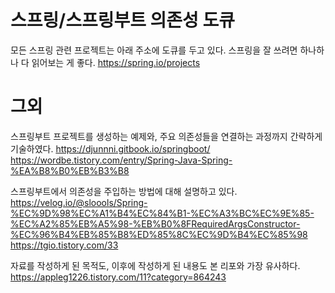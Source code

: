 # 스프링/스프링부트 의존성 도큐
모든 스프링 관련 프로젝트는 아래 주소에 도큐를 두고 있다.
스프링을 잘 쓰려면 하나하나 다 읽어보는 게 좋다.
https://spring.io/projects



# 그외
스프링부트 프로젝트를 생성하는 예제와, 주요 의존성들을 연결하는 과정까지 간략하게 기술하였다.
https://djunnni.gitbook.io/springboot/
https://wordbe.tistory.com/entry/Spring-Java-Spring-%EA%B8%B0%EB%B3%B8

스프링부트에서 의존성을 주입하는 방법에 대해 설명하고 있다.
https://velog.io/@sloools/Spring-%EC%9D%98%EC%A1%B4%EC%84%B1-%EC%A3%BC%EC%9E%85-%EC%A2%85%EB%A5%98-%EB%B0%8FRequiredArgsConstructor-%EC%96%B4%EB%85%B8%ED%85%8C%EC%9D%B4%EC%85%98
https://tgio.tistory.com/33

자료를 작성하게 된 목적도, 이후에 작성하게 된 내용도 본 리포와 가장 유사하다.
https://appleg1226.tistory.com/11?category=864243
